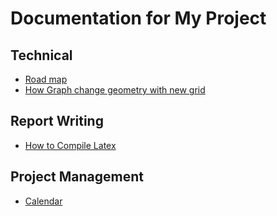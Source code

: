 # Documentation for My Project

## Technical

- [Road map](Documentation/roadmap.md)
- [How Graph change geometry with new grid](Documentation/grid_morphing.md)

## Report Writing
- [How to Compile Latex](Documentation/latexcompile.md)

## Project Management
- [Calendar](Documentation/Readings/calendar.md)
